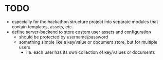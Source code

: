 # TODO

* especially for the hackathon structure project into separate modules that contain templates, assets, etc.
* define server-backend to store custom user assets and configuration
    * should be protected by username/password
    * something simple like a key/value or document store, but for multiple users
        * i.e. each user has its own collection of key/values or documents
